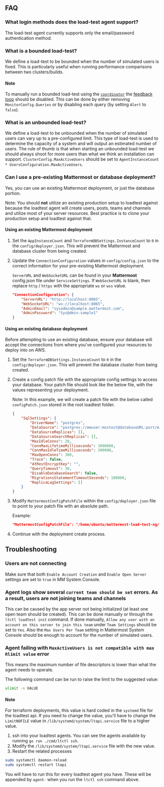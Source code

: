 ## FAQ

### What login methods does the load-test agent support?

The load-test agent currently supports only the email/password authentication method.

### What is a bounded load-test?

We define a load-test to be bounded when the number of simulated users is fixed.
This is particularly useful when running performance comparisons between two clusters/builds.

#### Note

To manually run a bounded load-test using the [`coordinator`](https://github.com/mattermost/mattermost-load-test-ng/blob/master/docs/coordinator.md) the [feedback loop](https://github.com/mattermost/mattermost-load-test-ng/blob/master/docs/coordinator.md#the-feedback-loop) should be disabled. This can be done by either removing `MonitorConfig.Queries` or by disabling each query (by setting `Alert` to `false`).

### What is an unbounded load-test?

We define a load-test to be unbounded when the number of simulated users can vary up to a pre-configured limit.
This type of load-test is used to determine the capacity of a system and will output an estimated number of users.
The rule of thumb is that when starting an unbounded load-test we should always shoot for more users than what we think an installation can support.
`ClusterConfig.MaxActiveUsers` should be set to `AgentInstanceCount * UsersConfiguration.MaxActiveUsers`.

### Can I use a pre-existing Mattermost or database deployment?

Yes, you can use an existing Mattermost deployment, or just the database portion.

Note: You should **not** utilize an existing production setup to loadtest against because the loadtest agent will create users, posts, teams and channels and utilize most of your server resources. Best practice is to clone your production setup and loadtest against that.

#### Using an existing Mattermost deployment

1. Set the `AppInstanceCount` and `TerraformDBSettings.InstanceCount` to `0` in the `config/deployer.json`. This will prevent the Mattermost and database cluster from being created.
2. Update the `ConnectionConfiguration` values in `config/config.json` to the correct information for your pre-existing Mattermost deployment.

    `ServerURL` and `WebSocketURL` can be found in your **Mattermost** config.json file under `ServiceSettings`. If `WebSocketURL` is blank, then replace `http` / `https` with the appropriate `ws` or `wss` value.

    ```json
    "ConnectionConfiguration": {
    	"ServerURL": "http://localhost:8065",
    	"WebSocketURL": "ws://localhost:8065",
    	"AdminEmail": "sysadmin@sample.mattermost.com",
    	"AdminPassword": "Sys@dmin-sample1"
    }
    ```

#### Using an existing database deployment

Before attempting to use an existing database, ensure your database will accept the connections from where you've configured your resources to deploy into on AWS.

1. Set the `TerraformDBSettings.InstanceCount` to `0` in the `config/deployer.json`. This will prevent the database cluster from being created.
2. Create a config patch file with the appropriate config settings to access your database. Your patch file should look like the below file, with the values representing your deployment.

    Note: In this example, we will create a patch file with the below called `configPatch.json` stored in the root loadtest folder.

    ```json
    {
        "SqlSettings": {
            "DriverName": "postgres",
            "DataSource": "postgres://mmuser:mostest@databaseURL:port/mattermost_test?sslmode=disable\u0026connect_timeout=10\u0026binary_parameters=yes",
            "DataSourceReplicas": [],
            "DataSourceSearchReplicas": [],
            "MaxIdleConns": 20,
            "ConnMaxLifetimeMilliseconds": 3600000,
            "ConnMaxIdleTimeMilliseconds": 300000,
            "MaxOpenConns": 300,
            "Trace": false,
            "AtRestEncryptKey": "",
            "QueryTimeout": 30,
            "DisableDatabaseSearch": false,
            "MigrationsStatementTimeoutSeconds": 100000,
            "ReplicaLagSettings": []
        }
    }
    ```

3. Modify `MattermostConfigPatchFile` within the `config/deployer.json` file to point to your patch file with an absolute path.

    Example:

    ```json
    "MattermostConfigPatchFile": "/home/ubuntu/mattermost-load-test-ng/configPatch.json",
    ```

4. Continue with the deployment create process.

## Troubleshooting

### Users are not connecting

Make sure that both `Enable Account Creation` and `Enable Open Server` settings are set to `true` in MM System Console.

### Agent logs show several `current team should be set` errors. As a result, users are not joining teams and channels

This can be caused by the app server not being initialized (at least one open team should be created). This can be done manually or through the `ltctl loadtest init` command.
If done manually, `Allow any user with an account on this server to join this team` under `Team Settings` should be set to `Yes`.
Also the `Max Users Per Team` setting in Mattermost System Console should be enough to account for the number of simulated users.

### Agent failing with `MaxActiveUsers is not compatible with max Rlimit value` error

This means the maximum number of file descriptors is lower than what the agent needs to operate. 

The following command can be run to raise the limit to the suggested value:

```sh
ulimit -n VALUE
```

#### Note
For terraform deployments, this value is hard coded in the `systemd` file for the loadtest api. If you need to change the value, you'll have to change the `LimitNOFILE` value in `/lib/systemd/system/ltapi.service` file to a higher value.

1. ssh into your loadtest agents. You can see the agents available by running `go run ./cmd/ltctl ssh`.
2. Modify the `/lib/systemd/system/ltapi.service` file with the new value.
3. Restart the related processes

```bash
sudo systemctl daemon-reload
sudo systemctl restart ltapi
```

You will have to run this for every loadtest agent you have. These will be appended by `agent-` when you run the `ltctl ssh` command above. 



